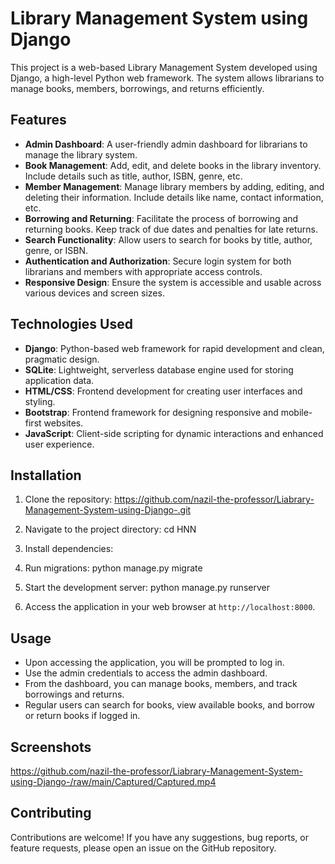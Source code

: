 # Library Management System using Django

This project is a web-based Library Management System developed using Django, a high-level Python web framework. The system allows librarians to manage books, members, borrowings, and returns efficiently.

## Features

- **Admin Dashboard**: A user-friendly admin dashboard for librarians to manage the library system. 
- **Book Management**: Add, edit, and delete books in the library inventory. Include details such as title, author, ISBN, genre, etc.
- **Member Management**: Manage library members by adding, editing, and deleting their information. Include details like name, contact information, etc.
- **Borrowing and Returning**: Facilitate the process of borrowing and returning books. Keep track of due dates and penalties for late returns.
- **Search Functionality**: Allow users to search for books by title, author, genre, or ISBN.
- **Authentication and Authorization**: Secure login system for both librarians and members with appropriate access controls.
- **Responsive Design**: Ensure the system is accessible and usable across various devices and screen sizes.

## Technologies Used

- **Django**: Python-based web framework for rapid development and clean, pragmatic design.
- **SQLite**: Lightweight, serverless database engine used for storing application data.
- **HTML/CSS**: Frontend development for creating user interfaces and styling.
- **Bootstrap**: Frontend framework for designing responsive and mobile-first websites.
- **JavaScript**: Client-side scripting for dynamic interactions and enhanced user experience.

## Installation

1. Clone the repository:
https://github.com/nazil-the-professor/Liabrary-Management-System-using-Django-.git


2. Navigate to the project directory:
cd HNN


3. Install dependencies:


4. Run migrations:
python manage.py migrate


5. Start the development server:
python manage.py runserver

6. Access the application in your web browser at `http://localhost:8000`.

## Usage

- Upon accessing the application, you will be prompted to log in.
- Use the admin credentials to access the admin dashboard.
- From the dashboard, you can manage books, members, and track borrowings and returns.
- Regular users can search for books, view available books, and borrow or return books if logged in.


## Screenshots

https://github.com/nazil-the-professor/Liabrary-Management-System-using-Django-/raw/main/Captured/Captured.mp4


## Contributing

Contributions are welcome! If you have any suggestions, bug reports, or feature requests, please open an issue on the GitHub repository.



